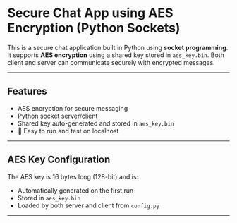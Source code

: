 # Secure Chat App using AES Encryption (Python Sockets)

This is a secure chat application built in Python using **socket programming**. It supports **AES encryption** using a shared key stored in `aes_key.bin`. Both client and server can communicate securely with encrypted messages.

---

## Features

-  AES encryption for secure messaging
-  Python socket server/client
-  Shared key auto-generated and stored in `aes_key.bin`
- 🧪 Easy to run and test on localhost

---

##  AES Key Configuration

The AES key is 16 bytes long (128-bit) and is:
- Automatically generated on the first run
- Stored in `aes_key.bin`
- Loaded by both server and client from `config.py`

---
